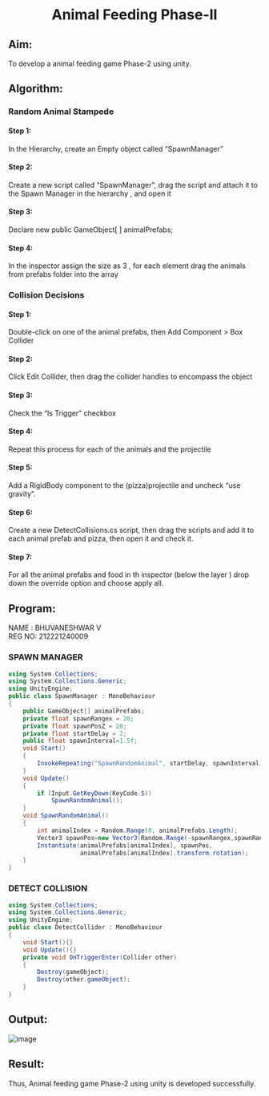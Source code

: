 # <p align="center">Animal Feeding Phase-II</p>

## Aim:
To develop a animal feeding game Phase-2 using unity.
## Algorithm:
### Random Animal Stampede
#### Step 1: 
In the Hierarchy, create an Empty object called “SpawnManager”
#### Step 2: 
Create a new script called “SpawnManager”, drag the script and attach it to the Spawn Manager in the hierarchy , and open it
#### Step 3: 
Declare new public GameObject[ ] animalPrefabs;
#### Step 4: 
In the inspector assign the size as 3 , for each element drag the animals from prefabs folder into the array

### Collision Decisions
#### Step 1: 
Double-click on one of the animal prefabs, then Add Component > Box Collider
#### Step 2: 
Click Edit Collider, then drag the collider handles to encompass the object
#### Step 3: 
Check the “Is Trigger” checkbox
#### Step 4: 
Repeat this process for each of the animals and the projectile
#### Step 5: 
Add a RigidBody component to the (pizza)projectile and uncheck “use gravity”.
#### Step 6: 
Create a new DetectCollisions.cs script, then drag the scripts and add it to each animal prefab and pizza, then open it and check it.
#### Step 7: 
For all the animal prefabs and food in th inspector (below the  layer ) drop down the override option and choose apply all.

## Program:
NAME : BHUVANESHWAR V</BR>
REG NO: 212221240009
### SPAWN MANAGER
```c#
using System.Collections;
using System.Collections.Generic;
using UnityEngine;
public class SpawnManager : MonoBehaviour
{
    public GameObject[] animalPrefabs;
    private float spawnRangex = 20;
    private float spawnPosZ = 20;
    private float startDelay = 2;
    public float spawnInterval=1.5f;
    void Start()
    {
        InvokeRepeating("SpawnRandomAnimal", startDelay, spawnInterval);
    }
    void Update()
    {
        if (Input.GetKeyDown(KeyCode.S))
            SpawnRandomAnimal();
    }
    void SpawnRandomAnimal()
    {
        int animalIndex = Random.Range(0, animalPrefabs.Length);
        Vector3 spawnPos=new Vector3(Random.Range(-spawnRangex,spawnRangex),0,spawnPosZ);
        Instantiate(animalPrefabs[animalIndex], spawnPos, 
                    animalPrefabs[animalIndex].transform.rotation);
    }
}
```
### DETECT COLLISION
```C#
using System.Collections;
using System.Collections.Generic;
using UnityEngine;
public class DetectCollider : MonoBehaviour
{
    void Start(){}
    void Update(){}
    private void OnTriggerEnter(Collider other)
    {
        Destroy(gameObject);
        Destroy(other.gameObject);
    }
}
```
## Output:
![image](https://github.com/SanjayKumarAIML/Animal-Feeding-Phase-II/assets/93427246/c2f9b66c-6961-4bb7-8004-492a27d78624)

## Result:
Thus, Animal feeding game Phase-2 using unity is developed successfully.
